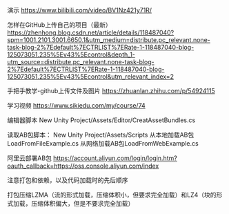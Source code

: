 演示
https://www.bilibili.com/video/BV1Nz421y71R/

怎样在GitHub上传自己的项目（最新）
https://zhenhong.blog.csdn.net/article/details/118487040?spm=1001.2101.3001.6650.1&utm_medium=distribute.pc_relevant.none-task-blog-2%7Edefault%7ECTRLIST%7ERate-1-118487040-blog-125073051.235%5Ev43%5Econtrol&depth_1-utm_source=distribute.pc_relevant.none-task-blog-2%7Edefault%7ECTRLIST%7ERate-1-118487040-blog-125073051.235%5Ev43%5Econtrol&utm_relevant_index=2

手把手教学-github上传文件及图片
https://zhuanlan.zhihu.com/p/54924115

学习视频
https://www.sikiedu.com/my/course/74

编辑器脚本
New Unity Project/Assets/Editor/CreatAssetBundles.cs

读取AB包脚本：
New Unity Project/Assets/Scripts
从本地加载AB包LoadFromFileExample.cs 
从网络加载AB包LoadFromWebExample.cs 

阿里云部署AB包
https://account.aliyun.com/login/login.htm?oauth_callback=https://oss.console.aliyun.com/index

注意打包和依赖，以及代码加载时的先后顺序

打包压缩LZMA（流的形式加载，压缩体积小，但要求完全加载）和LZ4（块的形式加载，压缩体积偏大，但是不要求完全加载）


